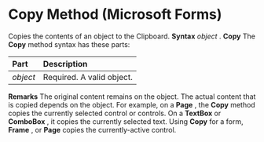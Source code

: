 
# Copy Method (Microsoft Forms)



Copies the contents of an object to the Clipboard.
 **Syntax**
 _object_ . **Copy**
The  **Copy** method syntax has these parts:


|**Part**|**Description**|
|:-----|:-----|
| _object_|Required. A valid object.|
 **Remarks**
The original content remains on the object.
The actual content that is copied depends on the object. For example, on a  **Page** , the **Copy** method copies the currently selected control or controls. On a **TextBox** or **ComboBox** , it copies the currently selected text.
Using  **Copy** for a form, **Frame** , or **Page** copies the currently-active control.
